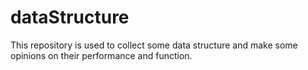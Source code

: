 # dataStructure
This repository is used to collect some data structure and make some opinions on their performance and function.
